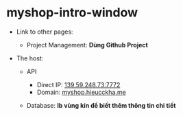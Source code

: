 # myshop-intro-window

- Link to other pages:
  - Project Management: **Dùng Github Project**

- The host:
  - API
    - Direct IP: [139.59.248.73:7772](http://139.59.248.73:7772/)
    - Domain: [myshop.hieucckha.me](http://myshop.hieucckha.me/)

  - Database: **Ib vùng kín để biết thêm thông tin chi tiết**
